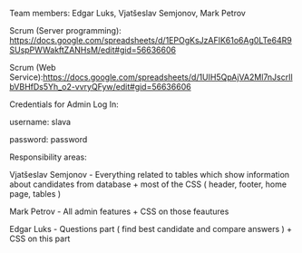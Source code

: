 Team members: Edgar Luks, Vjatšeslav Semjonov, Mark Petrov

Scrum (Server programming): https://docs.google.com/spreadsheets/d/1EPOgKsJzAFIK61o6Ag0LTe64R9SUspPWWakftZANHsM/edit#gid=56636606

Scrum (Web Service):https://docs.google.com/spreadsheets/d/1UIH5QpAjVA2Ml7nJscrIlbVBHfDs5Yh_o2-vvryQFyw/edit#gid=56636606

Credentials for Admin Log In:

username: slava

password: password

Responsibility areas:

Vjatšeslav Semjonov - Everything related to tables which show information about candidates from database + most of the CSS ( header, footer, home page, tables )

Mark Petrov - All admin features + CSS on those feautures

Edgar Luks - Questions part ( find best candidate and compare answers ) + CSS on this part
